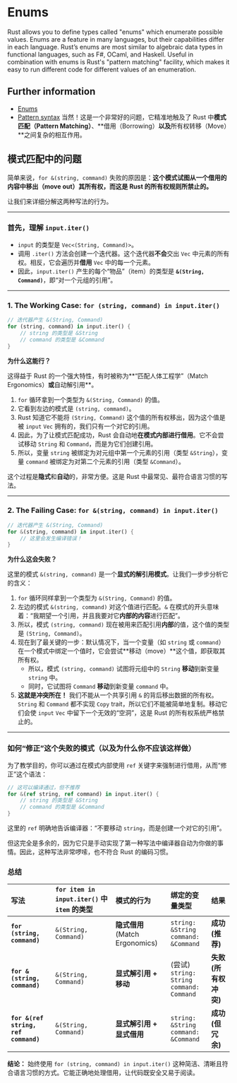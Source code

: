 # Enums

Rust allows you to define types called "enums" which enumerate possible values.
Enums are a feature in many languages, but their capabilities differ in each language. Rust’s enums are most similar to algebraic data types in functional languages, such as F#, OCaml, and Haskell.
Useful in combination with enums is Rust's "pattern matching" facility, which makes it easy to run different code for different values of an enumeration.

## Further information

- [Enums](https://doc.rust-lang.org/book/ch06-00-enums.html)
- [Pattern syntax](https://doc.rust-lang.org/book/ch18-03-pattern-syntax.html)
  当然！这是一个非常好的问题，它精准地触及了 Rust 中**模式匹配（Pattern Matching）**、**借用（Borrowing）**以及**所有权转移（Move）**之间复杂的相互作用。

## 模式匹配中的问题

简单来说，`for &(string, command)` 失败的原因是：**这个模式试图从一个借用的内容中移出（move out）其所有权，而这是 Rust 的所有权规则所禁止的。**

让我们来详细分解这两种写法的行为。

---

### 首先，理解 `input.iter()`

*   `input` 的类型是 `Vec<(String, Command)>`。
*   调用 `.iter()` 方法会创建一个迭代器。这个迭代器**不会**交出 `Vec` 中元素的所有权。相反，它会遍历并**借用** `Vec` 中的每一个元素。
*   因此，`input.iter()` 产生的每个“物品”（item）的类型是 **`&(String, Command)`**，即“对一个元组的引用”。

---

### 1. The Working Case: `for (string, command) in input.iter()`

```rust
// 迭代器产生 &(String, Command)
for (string, command) in input.iter() {
    // string 的类型是 &String
    // command 的类型是 &Command
}
```

**为什么这能行？**

这得益于 Rust 的一个强大特性，有时被称为**“匹配人体工程学”（Match Ergonomics）**或**自动解引用**。

1.  `for` 循环拿到一个类型为 `&(String, Command)` 的值。
2.  它看到左边的模式是 `(string, command)`。
3.  Rust 知道它不能将 `(String, Command)` 这个值的所有权移出，因为这个值是被 `input` `Vec` 拥有的，我们只有一个对它的引用。
4.  因此，为了让模式匹配成功，Rust 会自动地**在模式内部进行借用**。它不会尝试移动 `String` 和 `Command`，而是为它们创建引用。
5.  所以，变量 `string` 被绑定为对元组中第一个元素的引用（类型 `&String`），变量 `command` 被绑定为对第二个元素的引用（类型 `&Command`）。

这个过程是**隐式**和**自动**的，非常方便。这是 Rust 中最常见、最符合语言习惯的写法。

---

### 2. The Failing Case: `for &(string, command) in input.iter()`

```rust
// 迭代器产生 &(String, Command)
for &(string, command) in input.iter() {
    // 这里会发生编译错误！
}
```

**为什么这会失败？**

这里的模式 `&(string, command)` 是一个**显式的解引用模式**。让我们一步步分析它的含义：

1.  `for` 循环同样拿到一个类型为 `&(String, Command)` 的值。
2.  左边的模式 `&(string, command)` 对这个值进行匹配。`&` 在模式的开头意味着：“我期望一个引用，并且我要对它**内部的内容**进行匹配”。
3.  所以，模式 `(string, command)` 现在被用来匹配引用**内部**的值，这个值的类型是 `(String, Command)`。
4.  现在到了最关键的一步：默认情况下，当一个变量（如 `string` 或 `command`）在一个模式中绑定一个值时，它会尝试**移动（move）**这个值，即获取其所有权。
    *   所以，模式 `(string, command)` 试图将元组中的 `String` **移动**到新变量 `string` 中。
    *   同时，它试图将 `Command` **移动**到新变量 `command` 中。
5.  **这就是冲突所在！** 我们不能从一个共享引用 `&` 的背后移出数据的所有权。`String` 和 `Command` 都不实现 `Copy` trait，所以它们不能被简单地复制。移动它们会使 `input` `Vec` 中留下一个无效的“空洞”，这是 Rust 的所有权系统严格禁止的。

---

### 如何“修正”这个失败的模式（以及为什么你不应该这样做）

为了教学目的，你可以通过在模式内部使用 `ref` 关键字来强制进行借用，从而“修正”这个语法：

```rust
// 这可以编译通过，但不推荐
for &(ref string, ref command) in input.iter() {
    // string 的类型是 &String
    // command 的类型是 &Command
}
```

这里的 `ref` 明确地告诉编译器：“不要移动 `string`，而是创建一个对它的引用”。

但这完全是多余的，因为它只是手动实现了第一种写法中编译器自动为你做的事情。因此，这种写法非常啰嗦，也不符合 Rust 的编码习惯。

### 总结

| 写法 | `for item in input.iter()` 中 `item` 的类型 | 模式的行为 | 绑定的变量类型 | 结果 |
| :--- | :--- | :--- | :--- | :--- |
| **`for (string, command)`** | `&(String, Command)` | **隐式借用** (Match Ergonomics) | `string: &String`<br>`command: &Command` | **成功 (推荐)** |
| **`for &(string, command)`** | `&(String, Command)` | **显式解引用 + 移动** | (尝试) `string: String`<br>`command: Command` | **失败 (所有权冲突)** |
| **`for &(ref string, ref command)`** | `&(String, Command)` | **显式解引用 + 显式借用** | `string: &String`<br>`command: &Command` | **成功 (但冗余)** |

**结论：** 始终使用 `for (string, command) in input.iter()` 这种简洁、清晰且符合语言习惯的方式。它能正确地处理借用，让代码既安全又易于阅读。